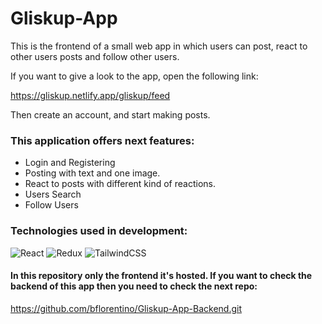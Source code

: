 # Gliskup-App

This is the frontend of a small web app in which users can post, react to other users posts and follow other users.

If you want to give a look to the app, open the following link:

https://gliskup.netlify.app/gliskup/feed

Then create an account, and start making posts.

### This application offers next features:

- Login and Registering
- Posting with text and one image.
- React to posts with different kind of reactions.
- Users Search
- Follow Users

### Technologies used in development:

![React](https://img.shields.io/badge/react-%2320232a.svg?style=for-the-badge&logo=react&logoColor=%2361DAFB)
![Redux](https://img.shields.io/badge/redux-%23593d88.svg?style=for-the-badge&logo=redux&logoColor=white)
![TailwindCSS](https://img.shields.io/badge/tailwindcss-%2338B2AC.svg?style=for-the-badge&logo=tailwind-css&logoColor=white)

#### In this repository only the frontend it's hosted. If you want to check the backend of this app then you need to check the next repo:

https://github.com/bflorentino/Gliskup-App-Backend.git
